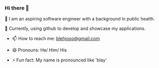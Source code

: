 ### Hi there 👋

🔭 I am an aspiring software engineer with a background in public health. 

🌱 Currently, using github to develop and showcase my applications.

- 📫 How to reach me: blehjooo@gmail.com

- 😄 Pronouns: He/ Him/ His

- ⚡ Fun fact: My name is pronounced like 'blay'
